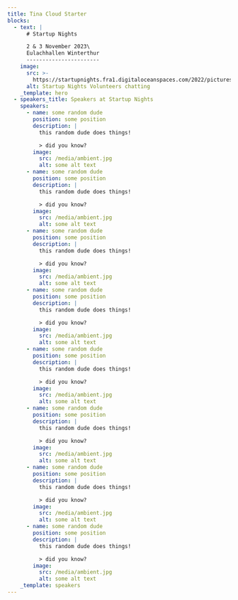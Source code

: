 ```yaml
---
title: Tina Cloud Starter
blocks:
  - text: |
      # Startup Nights

      2 & 3 November 2023\
      Eulachhallen Winterthur
      -----------------------
    image:
      src: >-
        https://startupnights.fra1.digitaloceanspaces.com/2022/pictures/stage.jpg
      alt: Startup Nights Volunteers chatting
    _template: hero
  - speakers_title: Speakers at Startup Nights
    speakers:
      - name: some random dude
        position: some position
        description: |
          this random dude does things!

          > did you know?
        image:
          src: /media/ambient.jpg
          alt: some alt text
      - name: some random dude
        position: some position
        description: |
          this random dude does things!

          > did you know?
        image:
          src: /media/ambient.jpg
          alt: some alt text
      - name: some random dude
        position: some position
        description: |
          this random dude does things!

          > did you know?
        image:
          src: /media/ambient.jpg
          alt: some alt text
      - name: some random dude
        position: some position
        description: |
          this random dude does things!

          > did you know?
        image:
          src: /media/ambient.jpg
          alt: some alt text
      - name: some random dude
        position: some position
        description: |
          this random dude does things!

          > did you know?
        image:
          src: /media/ambient.jpg
          alt: some alt text
      - name: some random dude
        position: some position
        description: |
          this random dude does things!

          > did you know?
        image:
          src: /media/ambient.jpg
          alt: some alt text
      - name: some random dude
        position: some position
        description: |
          this random dude does things!

          > did you know?
        image:
          src: /media/ambient.jpg
          alt: some alt text
      - name: some random dude
        position: some position
        description: |
          this random dude does things!

          > did you know?
        image:
          src: /media/ambient.jpg
          alt: some alt text
    _template: speakers
---
```




